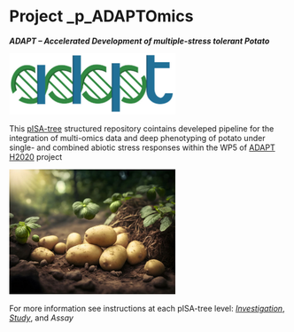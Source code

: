 Project _p_ADAPTOmics
================

***ADAPT – Accelerated Development of multiple-stress tolerant Potato***

<img src="https://github.com/NIB-SI/multiOmics-integration/blob/main/_p_ADAPTOmics/presentations/logo.png" width="300" class="center">

This [pISA-tree](https://github.com/NIB-SI/pISA-tree) structured repository cointains develeped pipeline for the integration of multi-omics data and deep phenotyping of potato under single- and combined abiotic stress responses within the WP5 of [ADAPT](https://adapt.univie.ac.at/) [H2020](https://cordis.europa.eu/project/id/862858/results) project 



<img src="https://github.com/NIB-SI/multiOmics-integration/blob/main/_p_ADAPTOmics/presentations/potato.jpg" width="300" class="center">

For more information see instructions at each pISA-tree level: [*_Investigation_*](https://github.com/NIB-SI/multiOmics-integration/tree/main/_p_ADAPTOmics/_I_Desiree), [*_Study_*](https://github.com/NIB-SI/multiOmics-integration/tree/main/_p_ADAPTOmics/_I_Desiree/_S_multiOmics), and *_Assay_*
